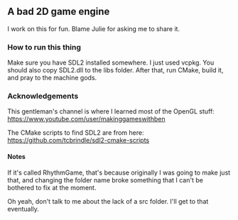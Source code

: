 ## A bad 2D game engine
I work on this for fun. Blame Julie for asking me to share it.

### How to run this thing
Make sure you have SDL2 installed somewhere. I just used vcpkg. You should also copy SDL2.dll to the libs folder. After that, run CMake, build it, and pray to the machine gods.

### Acknowledgements

This gentleman's channel is where I learned most of the OpenGL stuff:
https://www.youtube.com/user/makinggameswithben

The CMake scripts to find SDL2 are from here:
https://github.com/tcbrindle/sdl2-cmake-scripts


#### Notes
If it's called RhythmGame, that's because originally I was going to make just that, and changing the folder name broke something that I can't be bothered to fix at the moment.

Oh yeah, don't talk to me about the lack of a src folder. I'll get to that eventually.